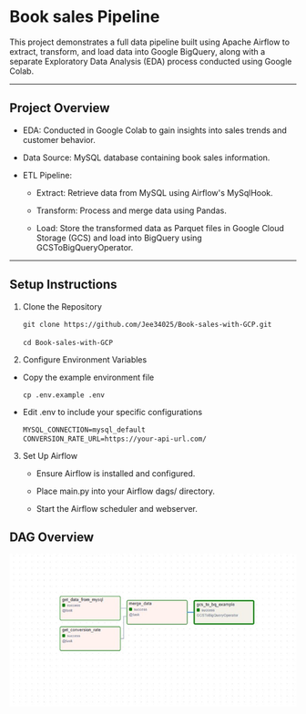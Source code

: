 # Book sales Pipeline
This project demonstrates a full data pipeline built using Apache Airflow to extract, transform, and load data into Google BigQuery, along with a separate Exploratory Data Analysis (EDA) process conducted using Google Colab.

---

## Project Overview

- EDA: Conducted in Google Colab to gain insights into sales trends and customer behavior.
- Data Source: MySQL database containing book sales information.

- ETL Pipeline:

    - Extract: Retrieve data from MySQL using Airflow's MySqlHook.

    - Transform: Process and merge data using Pandas.

    - Load: Store the transformed data as Parquet files in Google Cloud Storage (GCS) and load into BigQuery using GCSToBigQueryOperator.

---

## Setup Instructions
1. Clone the Repository
    ```
    git clone https://github.com/Jee34025/Book-sales-with-GCP.git

    cd Book-sales-with-GCP
    ```
2. Configure Environment Variables

- Copy the example environment file
    ```
    cp .env.example .env
    ```
- Edit .env to include your specific configurations

    ```
    MYSQL_CONNECTION=mysql_default
    CONVERSION_RATE_URL=https://your-api-url.com/
    ```


3. Set Up Airflow
    - Ensure Airflow is installed and configured.

    - Place main.py into your Airflow dags/ directory.

    - Start the Airflow scheduler and webserver.

## DAG Overview

![Airflow DAG Flow](images/dag_flow.jpg)

    





